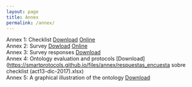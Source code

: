 ```yaml
---
layout: page
title: Annex
permalink: /annex/
---
```

Annex 1: Checklist [Download](https://smartprotocols.github.io/files/annex/Annex1_Checklist.pdf) [Online](http://goo.gl/gAVnn)  
Annex 2: Survey [Dowload](https://smartprotocols.github.io/files/annex/Annex2_survey.pdf) [Online](http://goo.gl/jBHPo)  
Annex 3: Survey responses [Download](https://smartprotocols.github.io/files/annex/Annex2_SurveyResponses.xlsx)  
Annex 4: Ontology evaluation and protocols [Download](https://smartprotocols.github.io/files/annex/respuestas_encuesta sobre checklist (act13-dic-2017).xlsx)  
Annex 5: A graphical illustration of the ontology [Download](https://smartprotocols.github.io/files/annex/Annex5_Ontology.png)